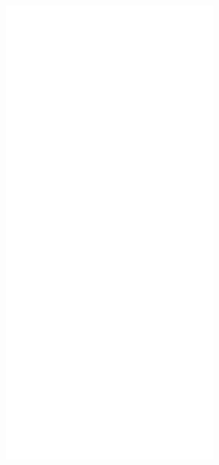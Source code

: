 [![Metrics](https://github.com/usarral/usarral/blob/master/github-metrics.svg)](https://usarral.me)
